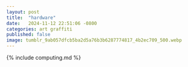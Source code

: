 ```yaml
---
layout: post
title:  "hardware"
date:   2024-11-12 22:51:06 -0800
categories: art graffiti 
published: false
image: tumblr_9ab057dfcb5ba2d5a76b3b6287774817_4b2ec709_500.webp
---
```



{% include computing.md %}